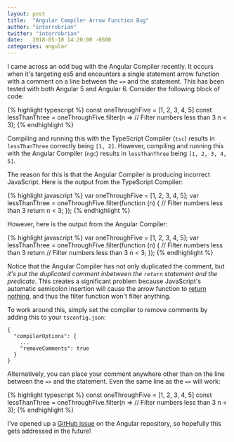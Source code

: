 ```yaml
---
layout: post
title:  "Angular Compiler Arrow Function Bug"
author: "interrobrian"
twitter: "interrobrian"
date:   2018-05-10 14:20:00 -0600
categories: angular
---
```

I came across an odd bug with the Angular Compiler recently. It occurs when it's targeting es5 and encounters a single statement arrow function with a comment on a line between the `=>` and the statement. This has been tested with both Angular 5 and Angular 6. Consider the following block of code:

{% highlight typescript %}
const oneThroughFive = [1, 2, 3, 4, 5]
const lessThanThree =
  oneThroughFive.filter(n =>
    // Filter numbers less than 3
    n < 3);
{% endhighlight %}

Compiling and running this with the TypeScript Compiler (`tsc`) results in `lessThanThree` correctly being `[1, 2]`. However, compiling and running this with the Angular Compiler (`ngc`) results in `lessThanThree` being `[1, 2, 3, 4, 5]`.

The reason for this is that the Angular Compiler is producing incorrect JavaScript. Here is the output from the TypeScript Compiler:

{% highlight javascript %}
var oneThroughFive = [1, 2, 3, 4, 5];
var lessThanThree = oneThroughFive.filter(function (n) {
    // Filter numbers less than 3
    return n < 3;
});
{% endhighlight %}

However, here is the output from the Angular Compiler:

{% highlight javascript %}
var oneThroughFive = [1, 2, 3, 4, 5];
var lessThanThree = oneThroughFive.filter(function (n) {
    // Filter numbers less than 3
    return 
    // Filter numbers less than 3
    n < 3;
});
{% endhighlight %}

Notice that the Angular Compiler has not only duplicated the comment, but _it's put the duplicated comment inbetween the `return` statement and the predicate_. This creates a significant problem because JavaScript's automatic semicolon insertion will cause the arrow function to [return nothing](https://developer.mozilla.org/en-US/docs/Web/JavaScript/Reference/Statements/return#Description), and thus the filter function won't filter anything.

To work around this, simply set the compiler to remove comments by adding this to your `tsconfig.json`:

```
{
  "compilerOptions": {
    ...
    "removeComments": true
  }
}
```
Alternatively, you can place your comment anywhere other than on the line between the `=>` and the statement. Even the same line as the `=>` will work:

{% highlight typescript %}
const oneThroughFive = [1, 2, 3, 4, 5]
const lessThanThree =
  oneThroughFive.filter(n => // Filter numbers less than 3
    n < 3);
{% endhighlight %}

I've opened up a [GitHub issue](https://github.com/angular/angular/issues/23829) on the Angular repository, so hopefully this gets addressed in the future!
